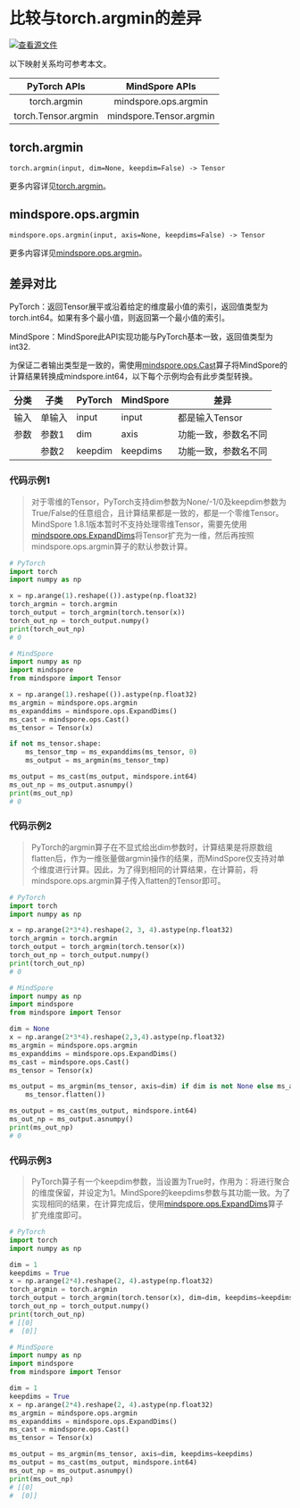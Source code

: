 # 比较与torch.argmin的差异

[![查看源文件](https://mindspore-website.obs.cn-north-4.myhuaweicloud.com/website-images/r2.3.q1/resource/_static/logo_source.svg)](https://gitee.com/mindspore/docs/blob/r2.3.q1/docs/mindspore/source_zh_cn/note/api_mapping/pytorch_diff/argmin.md)

以下映射关系均可参考本文。

|     PyTorch APIs      |      MindSpore APIs       |
| :-------------------: | :-----------------------: |
|    torch.argmin     |  mindspore.ops.argmin   |
|   torch.Tensor.argmin    |   mindspore.Tensor.argmin    |

## torch.argmin

```text
torch.argmin(input, dim=None, keepdim=False) -> Tensor
```

更多内容详见[torch.argmin](https://pytorch.org/docs/1.8.1/generated/torch.argmin.html)。

## mindspore.ops.argmin

```text
mindspore.ops.argmin(input, axis=None, keepdims=False) -> Tensor
```

更多内容详见[mindspore.ops.argmin](https://www.mindspore.cn/docs/zh-CN/r2.3.0rc1/api_python/ops/mindspore.ops.argmin.html)。

## 差异对比

PyTorch：返回Tensor展平或沿着给定的维度最小值的索引，返回值类型为torch.int64。如果有多个最小值，则返回第一个最小值的索引。

MindSpore：MindSpore此API实现功能与PyTorch基本一致，返回值类型为int32.

为保证二者输出类型是一致的，需使用[mindspore.ops.Cast](https://mindspore.cn/docs/zh-CN/r2.3.0rc1/api_python/ops/mindspore.ops.Cast.html)算子将MindSpore的计算结果转换成mindspore.int64，以下每个示例均会有此步类型转换。

| 分类 | 子类 |PyTorch | MindSpore | 差异 |
| --- | --- | --- | --- |---|
| 输入 | 单输入 | input | input | 都是输入Tensor |
| 参数 | 参数1 | dim | axis | 功能一致，参数名不同 |
|  | 参数2 | keepdim | keepdims | 功能一致，参数名不同 |

### 代码示例1

> 对于零维的Tensor，PyTorch支持dim参数为None/-1/0及keepdim参数为True/False的任意组合，且计算结果都是一致的，都是一个零维Tensor。MindSpore 1.8.1版本暂时不支持处理零维Tensor，需要先使用[mindspore.ops.ExpandDims](https://mindspore.cn/docs/zh-CN/r2.3.0rc1/api_python/ops/mindspore.ops.ExpandDims.html)将Tensor扩充为一维，然后再按照mindspore.ops.argmin算子的默认参数计算。

```python
# PyTorch
import torch
import numpy as np

x = np.arange(1).reshape(()).astype(np.float32)
torch_argmin = torch.argmin
torch_output = torch_argmin(torch.tensor(x))
torch_out_np = torch_output.numpy()
print(torch_out_np)
# 0

# MindSpore
import numpy as np
import mindspore
from mindspore import Tensor

x = np.arange(1).reshape(()).astype(np.float32)
ms_argmin = mindspore.ops.argmin
ms_expanddims = mindspore.ops.ExpandDims()
ms_cast = mindspore.ops.Cast()
ms_tensor = Tensor(x)

if not ms_tensor.shape:
    ms_tensor_tmp = ms_expanddims(ms_tensor, 0)
    ms_output = ms_argmin(ms_tensor_tmp)

ms_output = ms_cast(ms_output, mindspore.int64)
ms_out_np = ms_output.asnumpy()
print(ms_out_np)
# 0
```

### 代码示例2

> PyTorch的argmin算子在不显式给出dim参数时，计算结果是将原数组flatten后，作为一维张量做argmin操作的结果，而MindSpore仅支持对单个维度进行计算。因此，为了得到相同的计算结果，在计算前，将mindspore.ops.argmin算子传入flatten的Tensor即可。

```python
# PyTorch
import torch
import numpy as np

x = np.arange(2*3*4).reshape(2, 3, 4).astype(np.float32)
torch_argmin = torch.argmin
torch_output = torch_argmin(torch.tensor(x))
torch_out_np = torch_output.numpy()
print(torch_out_np)
# 0

# MindSpore
import numpy as np
import mindspore
from mindspore import Tensor

dim = None
x = np.arange(2*3*4).reshape(2,3,4).astype(np.float32)
ms_argmin = mindspore.ops.argmin
ms_expanddims = mindspore.ops.ExpandDims()
ms_cast = mindspore.ops.Cast()
ms_tensor = Tensor(x)

ms_output = ms_argmin(ms_tensor, axis=dim) if dim is not None else ms_argmin(
    ms_tensor.flatten())

ms_output = ms_cast(ms_output, mindspore.int64)
ms_out_np = ms_output.asnumpy()
print(ms_out_np)
# 0
```

### 代码示例3

> PyTorch算子有一个keepdim参数，当设置为True时，作用为：将进行聚合的维度保留，并设定为1。MindSpore的keepdims参数与其功能一致。为了实现相同的结果，在计算完成后，使用[mindspore.ops.ExpandDims](https://mindspore.cn/docs/zh-CN/r2.3.0rc1/api_python/ops/mindspore.ops.ExpandDims.html)算子扩充维度即可。

```python
# PyTorch
import torch
import numpy as np

dim = 1
keepdims = True
x = np.arange(2*4).reshape(2, 4).astype(np.float32)
torch_argmin = torch.argmin
torch_output = torch_argmin(torch.tensor(x), dim=dim, keepdims=keepdims)
torch_out_np = torch_output.numpy()
print(torch_out_np)
# [[0]
#  [0]]

# MindSpore
import numpy as np
import mindspore
from mindspore import Tensor

dim = 1
keepdims = True
x = np.arange(2*4).reshape(2, 4).astype(np.float32)
ms_argmin = mindspore.ops.argmin
ms_expanddims = mindspore.ops.ExpandDims()
ms_cast = mindspore.ops.Cast()
ms_tensor = Tensor(x)

ms_output = ms_argmin(ms_tensor, axis=dim, keepdims=keepdims)
ms_output = ms_cast(ms_output, mindspore.int64)
ms_out_np = ms_output.asnumpy()
print(ms_out_np)
# [[0]
#  [0]]
```
